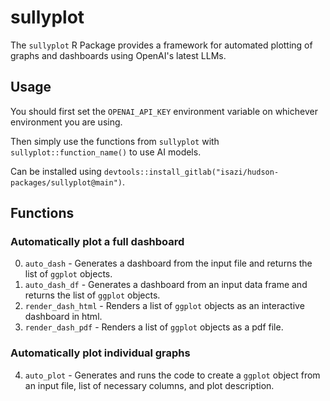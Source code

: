# sullyplot

The `sullyplot` R Package provides a framework for automated plotting of graphs and dashboards using OpenAI's latest LLMs.

## Usage

You should first set the `OPENAI_API_KEY` environment variable on whichever environment you are using.

Then simply use the functions from `sullyplot` with `sullyplot::function_name()` to use AI models.

Can be installed using `devtools::install_gitlab("isazi/hudson-packages/sullyplot@main")`.

## Functions

### Automatically plot a full dashboard

0. `auto_dash` - Generates a dashboard from the input file and returns the list of `ggplot` objects.
1. `auto_dash_df` - Generates a dashboard from an input data frame and returns the list of `ggplot` objects.
2. `render_dash_html` - Renders a list of `ggplot` objects as an interactive dashboard in html.
3. `render_dash_pdf` - Renders a list of `ggplot` objects as a pdf file.

### Automatically plot individual graphs

4. `auto_plot` - Generates and runs the code to create a `ggplot` object from an input file, list of necessary columns, and plot description.